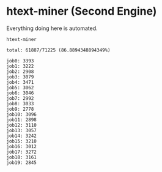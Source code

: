 # htext-miner (Second Engine)

Everything doing here is automated.

```
htext-miner

total: 61887/71225 (86.8894348894349%)

job0: 3393
job1: 3222
job2: 2908
job3: 3079
job4: 3471
job5: 3062
job6: 3046
job7: 2992
job8: 3033
job9: 2778
job10: 3096
job11: 2898
job12: 3110
job13: 3057
job14: 3242
job15: 3210
job16: 3012
job17: 3272
job18: 3161
job19: 2845
```